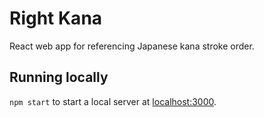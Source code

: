 # Right Kana
React web app for referencing Japanese kana stroke order.

## Running locally
`npm start` to start a local server at [localhost:3000](http://localhost:3000).
